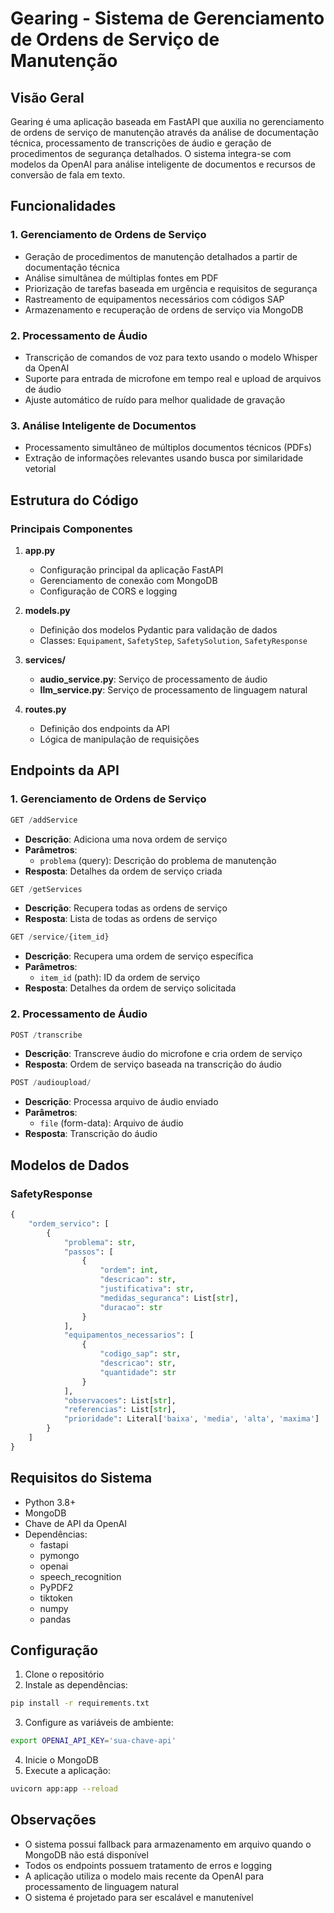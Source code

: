 # Gearing - Sistema de Gerenciamento de Ordens de Serviço de Manutenção

## Visão Geral
Gearing é uma aplicação baseada em FastAPI que auxilia no gerenciamento de ordens de serviço de manutenção através da análise de documentação técnica, processamento de transcrições de áudio e geração de procedimentos de segurança detalhados. O sistema integra-se com modelos da OpenAI para análise inteligente de documentos e recursos de conversão de fala em texto.

## Funcionalidades

### 1. Gerenciamento de Ordens de Serviço
- Geração de procedimentos de manutenção detalhados a partir de documentação técnica
- Análise simultânea de múltiplas fontes em PDF
- Priorização de tarefas baseada em urgência e requisitos de segurança
- Rastreamento de equipamentos necessários com códigos SAP
- Armazenamento e recuperação de ordens de serviço via MongoDB

### 2. Processamento de Áudio
- Transcrição de comandos de voz para texto usando o modelo Whisper da OpenAI
- Suporte para entrada de microfone em tempo real e upload de arquivos de áudio
- Ajuste automático de ruído para melhor qualidade de gravação

### 3. Análise Inteligente de Documentos
- Processamento simultâneo de múltiplos documentos técnicos (PDFs)
- Extração de informações relevantes usando busca por similaridade vetorial

## Estrutura do Código

### Principais Componentes

1. **app.py**
   - Configuração principal da aplicação FastAPI
   - Gerenciamento de conexão com MongoDB
   - Configuração de CORS e logging

2. **models.py**
   - Definição dos modelos Pydantic para validação de dados
   - Classes: `Equipament`, `SafetyStep`, `SafetySolution`, `SafetyResponse`

3. **services/**
   - **audio_service.py**: Serviço de processamento de áudio
   - **llm_service.py**: Serviço de processamento de linguagem natural

4. **routes.py**
   - Definição dos endpoints da API
   - Lógica de manipulação de requisições

## Endpoints da API

### 1. Gerenciamento de Ordens de Serviço

```python
GET /addService
```
- **Descrição**: Adiciona uma nova ordem de serviço
- **Parâmetros**: 
  - `problema` (query): Descrição do problema de manutenção
- **Resposta**: Detalhes da ordem de serviço criada

```python
GET /getServices
```
- **Descrição**: Recupera todas as ordens de serviço
- **Resposta**: Lista de todas as ordens de serviço

```python
GET /service/{item_id}
```
- **Descrição**: Recupera uma ordem de serviço específica
- **Parâmetros**:
  - `item_id` (path): ID da ordem de serviço
- **Resposta**: Detalhes da ordem de serviço solicitada

### 2. Processamento de Áudio

```python
POST /transcribe
```
- **Descrição**: Transcreve áudio do microfone e cria ordem de serviço
- **Resposta**: Ordem de serviço baseada na transcrição do áudio

```python
POST /audioupload/
```
- **Descrição**: Processa arquivo de áudio enviado
- **Parâmetros**:
  - `file` (form-data): Arquivo de áudio
- **Resposta**: Transcrição do áudio

## Modelos de Dados

### SafetyResponse
```python
{
    "ordem_servico": [
        {
            "problema": str,
            "passos": [
                {
                    "ordem": int,
                    "descricao": str,
                    "justificativa": str,
                    "medidas_seguranca": List[str],
                    "duracao": str
                }
            ],
            "equipamentos_necessarios": [
                {
                    "codigo_sap": str,
                    "descricao": str,
                    "quantidade": str
                }
            ],
            "observacoes": List[str],
            "referencias": List[str],
            "prioridade": Literal['baixa', 'media', 'alta', 'maxima']
        }
    ]
}
```

## Requisitos do Sistema
- Python 3.8+
- MongoDB
- Chave de API da OpenAI
- Dependências:
  - fastapi
  - pymongo
  - openai
  - speech_recognition
  - PyPDF2
  - tiktoken
  - numpy
  - pandas

## Configuração

1. Clone o repositório
2. Instale as dependências:
```bash
pip install -r requirements.txt
```
3. Configure as variáveis de ambiente:
```bash
export OPENAI_API_KEY='sua-chave-api'
```
4. Inicie o MongoDB
5. Execute a aplicação:
```bash
uvicorn app:app --reload
```

## Observações
- O sistema possui fallback para armazenamento em arquivo quando o MongoDB não está disponível
- Todos os endpoints possuem tratamento de erros e logging
- A aplicação utiliza o modelo mais recente da OpenAI para processamento de linguagem natural
- O sistema é projetado para ser escalável e manutenível